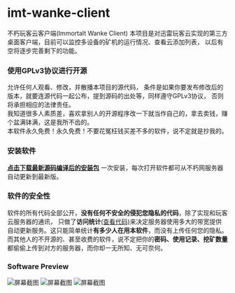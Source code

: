 # imt-wanke-client
不朽玩客云客户端(Immortalt Wanke Client)
本项目是对迅雷玩客云实现的第三方桌面客户端，目前可以监控多设备的矿机的运行情况、查看云添加列表，
以后有空将逐步完善剩下的功能。
### 使用GPLv3协议进行开源
允许任何人观看、修改，并散播本项目的源代码，
条件是如果你要发布修改后的版本，就要连源代码一起公布，提到源码的出处等，同样遵守GPLv3协议，
否则将承担相应的法律责任。  
我知道很多人素质差，喜欢拿别人的开源程序改一下就当作自己的，拿去卖钱，赚个盆满钵满，这是我所不齿的。  
本软件永久免费！永久免费！不要花冤枉钱买差不多的软件，说不定就是抄我的。
### 安装软件
[**点击下载最新源码编译后的安装包**](http://wanke.immortalt.com/tool/imt_wankeyun_client/index.html)
一次安装，每次打开软件都可从不朽网服务器自动更新到最新版。  
### 软件的安全性
软件的所有代码全部公开，**没有任何不安全的侵犯您隐私的代码**，除了实现和玩客云服务器的通讯，
只做了**访问统计**[(查看代码)](https://github.com/Immortalt/imt-wanke-client/commit/3fe2cd1b950787029067c6c9c601154b4e81199e)来决定服务器使用多大的带宽提供自动更新服务。这只能简单统计**有多少人在用本软件**，而没有上传任何您的隐私。  
而其他人的不开源的、甚至收费的软件，说不定把你的**密码、使用记录、挖矿数量**都偷偷上传到对方的服务器，而你却一无所知、无可奈何。

 ### Software Preview
![屏幕截图](https://raw.githubusercontent.com/Immortalt/imt-wanke-client/master/screenshot1.png)
![屏幕截图](https://raw.githubusercontent.com/Immortalt/imt-wanke-client/master/screenshot2.png)
![屏幕截图](https://raw.githubusercontent.com/Immortalt/imt-wanke-client/master/screenshot3.png)